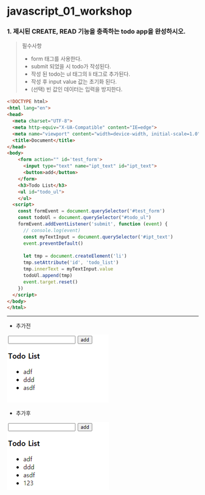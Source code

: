 # javascript_01_workshop





### 1. 제시된 CREATE, READ 기능을 충족하는 todo app을 완성하시오.

>  필수사항
> - form 태그를 사용한다.
> - submit 되었을 시 todo가 작성된다.
> - 작성 된 todo는 ul 태그의 li 태그로 추가된다.
> - 작성 후 input value 값는 초기화 된다.
> - (선택) 빈 값인 데이터는 입력을 방지한다.

``` html
<!DOCTYPE html>
<html lang="en">
<head>
  <meta charset="UTF-8">
  <meta http-equiv="X-UA-Compatible" content="IE=edge">
  <meta name="viewport" content="width=device-width, initial-scale=1.0">
  <title>Document</title>
</head>
<body>
    <form action="" id='test_form'>
      <input type="text" name="ipt_text" id="ipt_text">
      <button>add</button>
    </form>
    <h3>Todo List</h3>
    <ul id="todo_ul">
    </ul>
  <script>
    const formEvent = document.querySelector('#test_form')
    const todoUl = document.querySelector("#todo_ul")
    formEvent.addEventListener('submit', function (event) {
      // console.log(event)
      const myTextInput = document.querySelector('#ipt_text')
      event.preventDefault()
      
      let tmp = document.createElement('li')
      tmp.setAttribute('id', 'todo_list')
      tmp.innerText = myTextInput.value
      todoUl.append(tmp)
      event.target.reset()
    })
  </script>
</body>
</html>
```



___

- 추가전

![2021-04-28-145](javascript_01_workshop.assets/2021-04-28-145.png)

- 추가후

![2021-04-28-146](javascript_01_workshop.assets/2021-04-28-146.png)